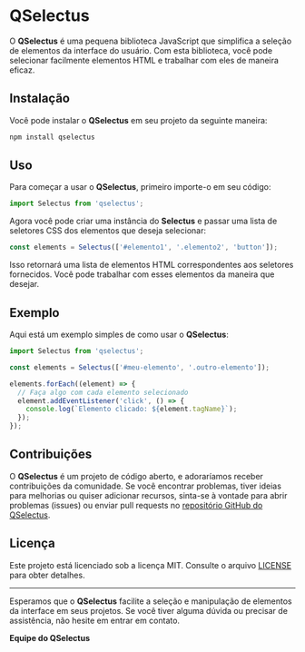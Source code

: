 # QSelectus

O **QSelectus** é uma pequena biblioteca JavaScript que simplifica a seleção de elementos da interface do usuário. Com esta biblioteca, você pode selecionar facilmente elementos HTML e trabalhar com eles de maneira eficaz.

## Instalação

Você pode instalar o **QSelectus** em seu projeto da seguinte maneira:

```bash
npm install qselectus
```

## Uso

Para começar a usar o **QSelectus**, primeiro importe-o em seu código:

```javascript
import Selectus from 'qselectus';
```

Agora você pode criar uma instância do **Selectus** e passar uma lista de seletores CSS dos elementos que deseja selecionar:

```javascript
const elements = Selectus(['#elemento1', '.elemento2', 'button']);
```

Isso retornará uma lista de elementos HTML correspondentes aos seletores fornecidos. Você pode trabalhar com esses elementos da maneira que desejar.

## Exemplo

Aqui está um exemplo simples de como usar o **QSelectus**:

```javascript
import Selectus from 'qselectus';

const elements = Selectus(['#meu-elemento', '.outro-elemento']);

elements.forEach((element) => {
  // Faça algo com cada elemento selecionado
  element.addEventListener('click', () => {
    console.log(`Elemento clicado: ${element.tagName}`);
  });
});
```

## Contribuições

O **QSelectus** é um projeto de código aberto, e adoraríamos receber contribuições da comunidade. Se você encontrar problemas, tiver ideias para melhorias ou quiser adicionar recursos, sinta-se à vontade para abrir problemas (issues) ou enviar pull requests no [repositório GitHub do QSelectus](https://github.com/seu-usuario/qselectus).

## Licença

Este projeto está licenciado sob a licença MIT. Consulte o arquivo [LICENSE](LICENSE) para obter detalhes.

---

Esperamos que o **QSelectus** facilite a seleção e manipulação de elementos da interface em seus projetos. Se você tiver alguma dúvida ou precisar de assistência, não hesite em entrar em contato.

**Equipe do QSelectus**
